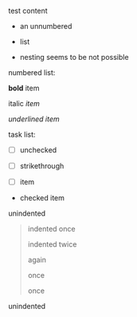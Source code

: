 test content

-   an unnumbered

-   list

-   nesting seems to be not possible

numbered list:

**bold** item

italic *item*

*underlined item*

task list:

-   [ ] unchecked

-   [ ] strikethrough

-   [ ] item

-   checked item

unindented

> indented once
>
> indented twice
>
> again
>
> once
>
> once

unindented